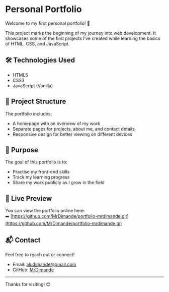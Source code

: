 # Personal Portfolio

Welcome to my first personal portfolio! 👋

This project marks the beginning of my journey into web development. It showcases some of the first projects I’ve created while learning the basics of HTML, CSS, and JavaScript.

## 🛠️ Technologies Used

- HTML5
- CSS3
- JavaScript (Vanilla)

## 📂 Project Structure

The portfolio includes:

- A homepage with an overview of my work
- Separate pages for projects, about me, and contact details
- Responsive design for better viewing on different devices

## 🎯 Purpose

The goal of this portfolio is to:

- Practise my front-end skills
- Track my learning progress
- Share my work publicly as I grow in the field

## 🚀 Live Preview

You can view the portfolio online here:  
➡️ [https://github.com/MrDimande/portfolio-mrdimande.git](https://github.com/MrDimande/portfolio-mrdimande.gi)

## 📬 Contact

Feel free to reach out or connect!

- Email: aludimande@gmail.com
- GitHub: [MrDimande](https://github.com/MrDimande)

---

Thanks for visiting! 😊
